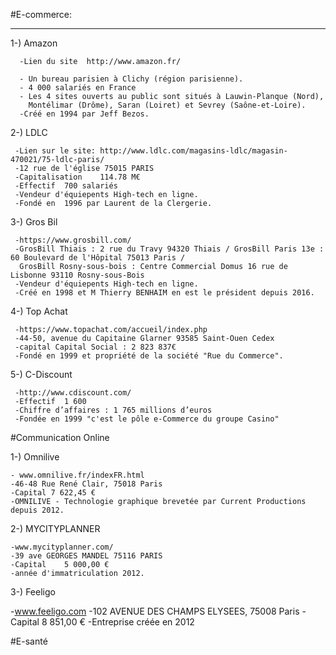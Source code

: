 #E-commerce:
<html>
  <head>
  <title>StoryMapJSWeb</title>
  </head>
  
  <body>
    <hr />

 1-) Amazon
  
  
    
      -Lien du site  http://www.amazon.fr/
 
      - Un bureau parisien à Clichy (région parisienne).
      - 4 000 salariés en France
      - Les 4 sites ouverts au public sont situés à Lauwin-Planque (Nord),
        Montélimar (Drôme), Saran (Loiret) et Sevrey (Saône-et-Loire).
      -Créé en 1994 par Jeff Bezos.
      
 2-) LDLC
 
    
     -Lien sur le site: http://www.ldlc.com/magasins-ldlc/magasin-470021/75-ldlc-paris/
     -12 rue de l'église 75015 PARIS
     -Capitalisation	114.78 M€
     -Effectif	700 salariés
     -Vendeur d'équiepents High-tech en ligne.
     -Fondé en 	1996 par Laurent de la Clergerie.
     
 3-) Gros Bil
 
    
     -https://www.grosbill.com/
     -GrosBill Thiais : 2 rue du Travy 94320 Thiais / GrosBill Paris 13e : 60 Boulevard de l'Hôpital 75013 Paris /
      GrosBill Rosny-sous-bois : Centre Commercial Domus 16 rue de Lisbonne 93110 Rosny-sous-Bois
     -Vendeur d'équiepents High-tech en ligne.
     -Créé en 1998 et M Thierry BENHAIM en est le président depuis 2016. 

 4-) Top Achat
  
     -https://www.topachat.com/accueil/index.php
     -44-50, avenue du Capitaine Glarner 93585 Saint-Ouen Cedex 
     -capital Capital Social : 2 823 837€
     -Fondé en 1999 et propriété de la société "Rue du Commerce".

 5-) C-Discount
 
     -http://www.cdiscount.com/
     -Effectif	1 600
     -Chiffre d’affaires : 1 765 millions d’euros
     -Fondée en 1999 "c'est le pôle e-Commerce du groupe Casino"

 
#Communication Online

 1-) Omnilive
    
    - www.omnilive.fr/indexFR.html
    -46-48 Rue René Clair, 75018 Paris
    -Capital 7 622,45 €
    -OMNILIVE - Technologie graphique brevetée par Current Productions depuis 2012.
    
 2-)	MYCITYPLANNER
 
    -www.mycityplanner.com/
    -39 ave GEORGES MANDEL 75116 PARIS
    -Capital 	5 000,00 €
    -année d'immatriculation 2012.
 
 3-) Feeligo
    
   -www.feeligo.com
   -102 AVENUE DES CHAMPS ELYSEES, 75008 Paris
   -Capital 8 851,00 €
   -Entreprise créée en 2012

#E-santé
 </body>
 
</html> 
